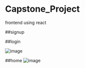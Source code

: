 # Capstone_Project

frontend using react

##signup

##login

![image](https://user-images.githubusercontent.com/44285158/200154185-47faa60c-3990-4b67-9f1e-c73cf42c7bd1.png)


##home
![image](https://user-images.githubusercontent.com/44285158/200153859-6bcceb82-fad4-486e-bb2e-869e49a19650.png)
